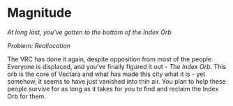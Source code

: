 # Magnitude

*At long last, you've gotten to the bottom of the Index Orb*

*Problem: Reallocation*

The VRC has done it again, despite opposition from most of the people. Everyone is displaced, and you've finally figured it out - *The Index Orb.* This orb is the core of Vectara and what has made this city what it is - yet somehow, it seems to have just vanished into thin air. You plan to help these people survive for as long as it takes for you to find and reclaim the Index Orb for them.